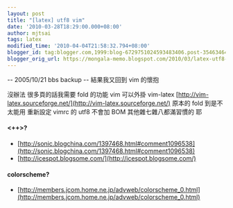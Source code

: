 ```yaml
---
layout: post
title: "[latex] utf8 vim"
date: '2010-03-28T18:29:00.000+08:00'
author: mjtsai
tags: latex
modified_time: '2010-04-04T21:58:32.794+08:00'
blogger_id: tag:blogger.com,1999:blog-6729751024593483406.post-354634643140715677
blogger_orig_url: https://mongala-memo.blogspot.com/2010/03/latex-utf8-vim.html
---
```


-- 2005/10/21 bbs backup --
結果我又回到 vim 的懷抱

<!--more-->

沒辦法
很多頁的話我需要 fold 的功能
vim 可以外掛 vim-latex
[http://vim-latex.sourceforge.net/](http://vim-latex.sourceforge.net/)
原本的 fold 到是不太能用
重新設定 vimrc 的 utf8 不會加 BOM
其他雜七雜八都滿習慣的
耶


#### <++>?
- [http://sonic.blogchina.com/1397468.html#comment1096538](http://sonic.blogchina.com/1397468.html#comment1096538)
- [http://icespot.blogsome.com/](http://icespot.blogsome.com/)

#### colorscheme?
- [http://members.jcom.home.ne.jp/advweb/colorscheme_0.html](http://members.jcom.home.ne.jp/advweb/colorscheme_0.html)



